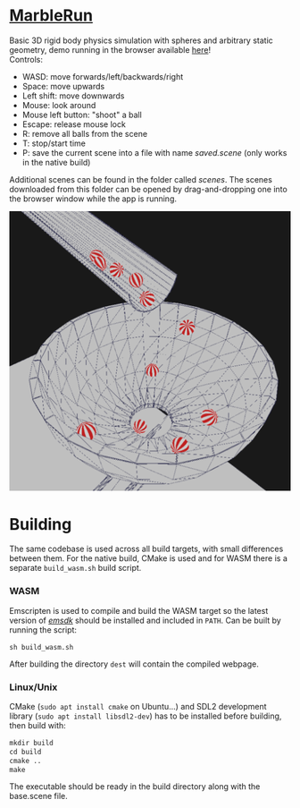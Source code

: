 # [MarbleRun](https://akosseres.github.io/MarbleRun/)
Basic 3D rigid body physics simulation with spheres and arbitrary static geometry, demo running in the browser available [here](https://akosseres.github.io/MarbleRun/)!  
Controls:  
* WASD: move forwards/left/backwards/right
* Space: move upwards
* Left shift: move downwards
* Mouse: look around
* Mouse left button: "shoot" a ball
* Escape: release mouse lock
* R: remove all balls from the scene
* T: stop/start time
* P: save the current scene into a file with name *saved.scene* (only works in the native build)  

Additional scenes can be found in the folder called *scenes*. The scenes downloaded from this folder can be opened by drag-and-dropping one into the browser window while the app is running.

<img src="img.png">

# Building
The same codebase is used across all build targets, with small differences between them. For the native build, CMake is used and for WASM there is a separate `build_wasm.sh` build script.
### WASM
Emscripten is used to compile and build the WASM target so the latest version of *[emsdk](https://emscripten.org/docs/getting_started/downloads.html)* should be installed and included in `PATH`. Can be built by running the script:
```
sh build_wasm.sh
```
After building the directory `dest` will contain the compiled webpage.
### Linux/Unix
CMake (`sudo apt install cmake` on Ubuntu...) and SDL2 development library (`sudo apt install libsdl2-dev`) has to be installed before building, then build with:
```
mkdir build
cd build
cmake ..
make
```
The executable should be ready in the build directory along with the base.scene file.
